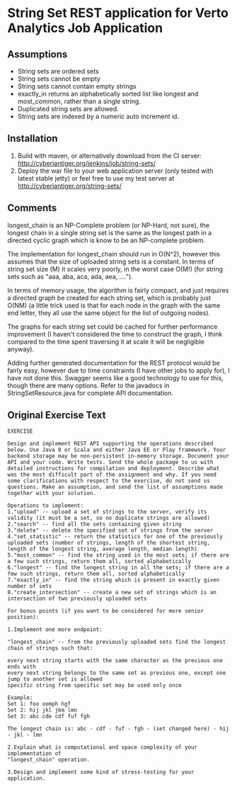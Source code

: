 # String Set REST application for Verto Analytics Job Application

## Assumptions

* String sets are ordered sets
* String sets cannot be empty
* String sets cannot contain empty strings
* exactly_in returns an alphabetically sorted list like longest and most_common, rather than a single string.
* Duplicated string sets are allowed.
* String sets are indexed by a numeric auto increment id.


## Installation

1. Build with maven, or alternatively download from the CI server: http://cyberiantiger.org/jenkins/job/string-sets/
2. Deploy the war file to your web application server (only tested with latest stable jetty) or feel free to use my test server at http://cyberiantiger.org/string-sets/

## Comments

longest_chain is an NP-Complete problem (or NP-Hard, not sure), the longest chain in a single string set is the same as the longest path in a directed cyclic graph which is know to be an NP-complete problem.

The implementation for longest_chain should run in O(N^2), however this assumes that the size of uploaded string sets is a constant. In terms of string set size (M) it scales very poorly, in the worst case O(M!) (for string sets such as "aaa, aba, aca, ada, aea, ....").

In terms of memory usage, the algorithm is fairly compact, and just requires a directed graph be created for each string set, which is probably just O(NM) (a little trick used is that for each node in the graph with the same end letter, they all use the same object for the list of outgoing nodes).

The graphs for each string set could be cached for further performance improvement (I haven't considered the time to construct the graph, I think compared to the time spent traversing it at scale it will be negligible anyway).

Adding further generated documentation for the REST protocol would be fairly easy, however due to time constraints (I have other jobs to apply for), I have not done this. Swagger seems like a good technology to use for this, though there are many options. Refer to the javadocs in StringSetResource.java for complete API documentation.

## Original Exercise Text
```
EXERCISE

Design and implement REST API supporting the operations described below. Use Java 8 or Scala and either Java EE or Play framework. Your backend storage may be non-persistent in-memory storage. Document your API and your code. Write tests. Send the whole package to us with detailed instructions for compilation and deployment. Describe what was the most difficult part of the assignment and why. If you need some clarifications with respect to the exercise, do not send us questions. Make an assumption, and send the list of assumptions made together with your solution.

Operations to implement:
1."upload" -- upload a set of strings to the server, verify its validity (it must be a set, so no duplicate strings are allowed)
2."search" -- find all the sets containing given string
3."delete" -- delete the specified set of strings from the server
4."set_statistic" -- return the statistics for one of the previously uploaded sets (number of strings, length of the shortest string, length of the longest string, average length, median length)
5."most_common" -- find the string used in the most sets; if there are a few such strings, return them all, sorted alphabetically
6."longest" -- find the longest string in all the sets; if there are a few such strings, return them all, sorted alphabetically
7."exactly_in" -- find the string which is present in exactly given number of sets
8."create_intersection" -- create a new set of strings which is an intersection of two previously uploaded sets

For bonus points (if you want to be considered for more senior position):

1.Implement one more endpoint:

"longest_chain" -- from the previously uploaded sets find the longest chain of strings such that:

every next string starts with the same character as the previous one ends with
every next string belongs to the same set as previous one, except one jump to another set is allowed
specific string from specific set may be used only once

Example:
Set 1: foo oomph hgf
Set 2: hij jkl jkm lmn
Set 3: abc cde cdf fuf fgh

The longest chain is: abc - cdf - fuf - fgh - (set changed here) - hij - jkl - lmn

2.Explain what is computational and space complexity of your implementation of
"longest_chain" operation.

3.Design and implement some kind of stress-testing for your application.
```
